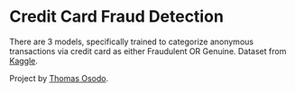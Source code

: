 # Credit Card Fraud Detection

There are 3 models, specifically trained to categorize anonymous transactions via credit card as either Fraudulent OR Genuine. Dataset from [Kaggle](https://www.kaggle.com/dalpozz/creditcardfraud).

Project by [Thomas Osodo](https://https://github.com/tosodo).



